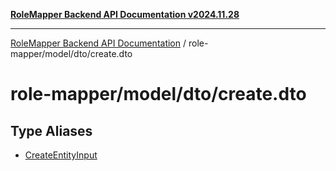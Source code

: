 [**RoleMapper Backend API Documentation v2024.11.28**](../../../../README.md)

***

[RoleMapper Backend API Documentation](../../../../modules.md) / role-mapper/model/dto/create.dto

# role-mapper/model/dto/create.dto

## Type Aliases

- [CreateEntityInput](type-aliases/CreateEntityInput.md)
